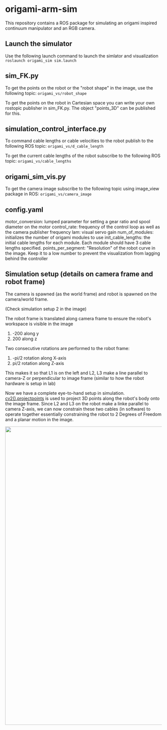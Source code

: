 # origami-arm-sim
This repository contains a ROS package for simulating an origami inspired continuum manipulator and an RGB camera.


## Launch the simulator
Use the following launch command to launch the simlator and visualization
```roslaunch origami_sim sim.launch```


## sim_FK.py
To get the points on the robot or the "robot shape" in the image, use the following topic:
```origami_vs/robot_shape```

To get the points on the robot in Cartesian space you can write your own rostopic publisher in sim_FK.py. The object "points_3D" can be published for this.

## simulation_control_interface.py
To command cable lengths or cable velocities to the robot publish to the following ROS topic:
```origami_vs/d_cable_length```

To get the current cable lengths of the robot subscribe to the following ROS topic:
```origami_vs/cable_lengths```

## origami_sim_vis.py
To get the camera image subscribe to the following topic using image_view package in ROS:
```origami_vs/camera_image```

## config.yaml
motor_conversion: lumped parameter for setting a gear ratio and spool diameter on the motor
control_rate: frequency of the control loop as well as the camera publisher frequency
lam: visual servo gain
num_of_modules: initializes the number of origami modules to use
init_cable_lengths: the initial cable lengths for each module. Each module should have 3 cable lengths specified.
points_per_segment: "Resolution" of the robot curve in the image. Keep it to a low number to prevent the visualization from lagging behind the controller


## Simulation setup (details on camera frame and robot frame)
The camera is spawned (as the world frame) and robot is spawned on the camera/world frame.

(Check simulation setup 2 in the image)

The robot frame is translated along camera frame to ensure the robot's workspace is visible in the image
1. -200 along y
2.  200 along z

Two consecutive rotations are performed to the robot frame: 
1. -pi/2 rotation along X-axis
2.  pi/2 rotation along Z-axis

This makes it so that L1 is on the left and L2, L3 make a line parallel to camera-Z or perpendicular to image frame (similar to how the robot hardware is setup in lab)

Now we have a complete eye-to-hand setup in simulation. [cv2().projectpoints](https://docs.opencv.org/3.4/d9/d0c/group__calib3d.html) is used to project 3D points along the robot's body onto the image frame. Since L2 and L3 on the robot make a linke parallel to camera Z-axis, we can now constrain these two cables (in software) to operate together essentially constraining the robot to 2 Degrees of Freedom and a planar motion in the image.

<p align="center">
<img src="media\origami_robot_setup.png" width="1280" height="960" />
</p>
